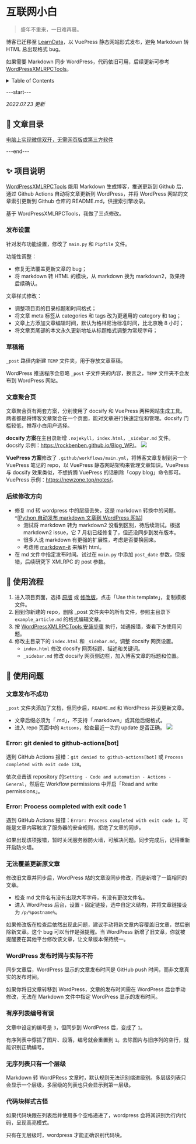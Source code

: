 # 互联网小白

> 盛年不重来，一日难再晨。

博客已迁移至 [LearnData](https://github.com/rockbenben/LearnData)，以 VuePress 静态网站形式发布，避免 Markdown 转 HTML 总出现格式 bug。

如果需要 Markdown 同步 WordPress，代码依旧可用，后续更新可参考 [WordPressXMLRPCTools](https://github.com/zhaoolee/WordPressXMLRPCTools)。

<!-- TABLE OF CONTENTS 有序为<ol>，无序为<ul> -->
<details>
  <summary>Table of Contents</summary>
  <ul>
    <li><a href="#-文章目录">📜 文章目录</a></li>
    <li><a href="#-项目说明">✨ 项目说明</a></li>
    <li><a href="#-使用流程">🍥 使用流程</a></li>
    <li><a href="#-使用问题">🤔 使用问题</a></li>
  </ul>
</details>

---start---

_2022.07.23 更新_

## 📜 文章目录

[电脑上实现微信双开，无需网页版或第三方软件](https://newzone.top/posts/2017-04-18-wechat_multi_open.html)

---end---

## ✨ 项目说明

[WordPressXMLRPCTools](https://github.com/zhaoolee/WordPressXMLRPCTools) 能用 Markdown 生成博客，推送更新到 Github 后，通过 Github Actions 自动将文章更新到 WordPress，并将 WordPress 网站的文章索引更新到 Github 仓库的 README.md，供搜索引擎收录。​

基于 WordPressXMLRPCTools，我做了三点修改。

### 发布设置

针对发布功能设置，修改了 `main.py` 和 `Pipfile` 文件。

功能性调整：

- 修复无法覆盖更新文章的 bug；
- 将 markdown 转 HTML 的模块，从 markdown 换为 markdown2，效果待后续确认。

文章样式修改：

- 调整项目页的目录标题和时间格式；
- 将文章 meta 标签从 categories 和 tags 改为更通用的 category 和 tag；
- 文章上方添加文章编辑时间，默认为格林尼治标准时间，比北京晚 8 小时；
- 将文章页尾部的本文永久更新地址从标题格式调整为常规字母；

### 草稿箱

`_post` 路径内新建 `TEMP` 文件夹，用于存放文章草稿。

WordPress 推送程序会忽略 `_post` 子文件夹的内容，换言之，`TEMP` 文件夹不会发布到 WordPress 网站。

### 文章聚合页

文章聚合页有两套方案，分别使用了 docsify 和 VuePress 两种网站生成工具。两者都是将博客文章聚合在一个页面，能对文章进行快速定位和管理。docsify 门槛较低，推荐小白用户选择。

**docsify 方案**在主目录新增 `.nojekyll`，`index.html`，`_sidebar.md` 文件。docsify 示例：<https://rockbenben.github.io/Blog_WP/>。
![](http://tc.seoipo.com/2022-05-26-20-12-56.png)

**VuePress 方案**修改了 `.github/workflows/main.yml`，将博客文章复制到另一个 VuePress 笔记的 repo，以 VuePress 静态网站架构来管理文章知识。VuePress 与 docsify 效果类似，不想折腾 VuePress 的话删除「copy blog」命令即可。VuePress 示例：<https://newzone.top/notes/>。

### 后续修改方向

- 修复 md 转 wordpress 中的层级丢失，这是 markdown 转换中的问题。^[[Python 自动发布 markdown 文章到 WordPress 网站](https://blog.csdn.net/linyusen_com/article/details/82887216)]
  - 测试将 markdown 转为 markdown2 没看到区别，待后续测试。根据 markdown2 issue，它 7 月初已经修复了，但还没同步到发布版本。
  - 很多人说 markdown 有更强的扩展性，考虑是否要换回来。
  - 考虑用 [markdown-it](https://github.com/markdown-it/markdown-it) 来解析 html。
- 在 md 文件中指定发布时间。试过在 `main.py` 中添加 `post_date` 参数，但报错，后续研究下 XMLRPC 的 post 参数。

## 🍥 使用流程

1. 进入项目页面，选择 [原版](https://github.com/zhaoolee/WordPressXMLRPCTools) 或 [修改版](https://github.com/rockbenben/Blog_WP)，点击「Use this template」，复制模板文件。
2. 回到你新建的 repo，删除 \_post 文件夹中的所有文件，参照主目录下 `example_article.md` 的格式编辑文章。
3. 按 [WordPressXMLRPCTools 安装步骤](https://github.com/zhaoolee/WordPressXMLRPCTools#%E7%94%A8github-actions%E5%86%99markdown%E6%96%87%E7%AB%A0%E8%87%AA%E5%8A%A8%E6%9B%B4%E6%96%B0%E5%88%B0wordpress) 执行，如遇报错，查看下方使用问题。
4. 修改主目录下的 `index.html` 和 `_sidebar.md`，调整 docsify 网页设置。
   - `index.html` 修改 docsify 网页标题、描述和关键词。
   - `_sidebar.md` 修改 docsify 网页侧边栏，加入博客文章的标题和位置。

## 🤔 使用问题

### 文章发布不成功

`_post` 文件夹添加了文档，但同步后，`README.md` 和 WordPress 并没更新文章。

- 文章后缀必须为「.md」，不支持「.markdown」或其他后缀格式。
- 进入 repo 页面中的 `Actions`，检查最近一次的 update 是否正确。
  ![](http://tc.seoipo.com/2022-05-26-20-36-56.png)

### Error: git denied to github-actions[bot]

遇到 GitHub Actions 报错：`git denied to github-actions[bot]` 或 `Process completed with exit code 128`。

依次点击该 repository 的`Setting - Code and automation - Actions - General`，然后在 Workflow permissions 中开启「Read and write permissions」。

### Error: Process completed with exit code 1

遇到 GitHub Actions 报错：`Error: Process completed with exit code 1`，可能是文章内容触发了服务器的安全规则，拒绝了文章的同步。

如果出现该项报错，暂时关闭服务器防火墙，可解决问题。同步完成后，记得重新开启防火墙。

### 无法覆盖更新原文章 ​

修改旧文章并同步后，WordPress 站的文章没同步修改，而是新增了一篇相同的文章。

- 检查 md 文件名有没有出现大写字母，有没有更改文件名。
- 进入 WordPress 后台，设置 - 固定链接，选中自定义结构，并将文章链接设为 `/p/%postname%`。

如果修改版在检查后依然出现此问题，建议手动将新文章内容覆盖旧文章，然后删除新文章。​ 这个 bug 可以当作是强提醒。当 WordPress 新增了旧文章，你就被提醒要在其他平台修改该文章，让文章版本保持统一。​

### WordPress 发布时间与实际不符 ​

同步文章后，WordPress 显示的文章发布时间是 GitHub push 时间，而非文章真实的发布时间。​

如果你将旧文章转移到 WordPress，文章的发布时间需在 WordPress 后台手动修改，无法在 Markdown 文件中指定 WordPress 显示的发布时间。

### 有序列表编号有误

文章中设定的编号是 `3`，但同步到 WordPress 后，变成了 `1`。

有序列表中穿插了图片、段落，编号就会重置到 `1`。去除图片与旧序列的空行，就能识别正确编号。

### 无序列表只有一个层级

Markdown 转 WordPRess 文章时，默认规则无法识别缩进级别。多层级列表只会显示一个层级，多层级的列表也只会显示到第一层级。

### 代码块样式古怪

如果代码块跟在列表后并使用多个空格递进了，wordpress 会将其识别为行内代码，呈现高亮模式。

只有在无层级时，wordpress 才能正确识别代码块。

